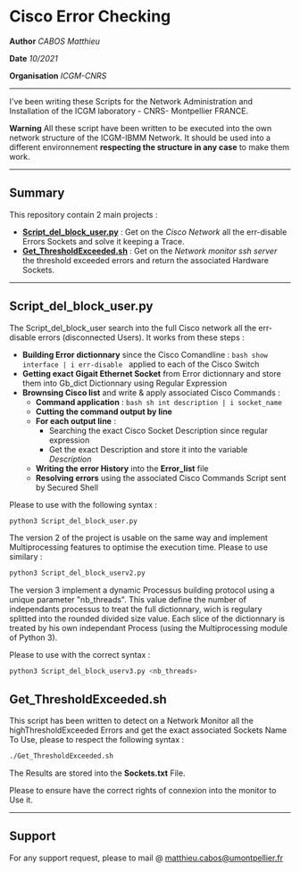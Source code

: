 # Cisco Error Checking

**Author** *CABOS Matthieu*

**Date** *10/2021*

**Organisation** *ICGM-CNRS*

______________________________________________________________________________________________________


I've been writing these Scripts for the Network Administration and Installation of the ICGM laboratory - CNRS- Montpellier FRANCE.

**Warning** All these script have been written to be executed into the own network structure of the ICGM-IBMM Network. It should be used into a different environnement **respecting the structure in any case** to make them work.

***************************

## Summary

This repository contain 2 main projects :
  * [**Script_del_block_user.py**](https://github.com/matthieucabos/Python-Scripts/tree/master/ICGM-CNRS/ErrorChecking#script_del_block_userpy) : Get on the *Cisco Network* all the err-disable Errors Sockets and solve it keeping a Trace.
  * [**Get_ThresholdExceeded.sh**](https://github.com/matthieucabos/Python-Scripts/tree/master/ICGM-CNRS/ErrorChecking#get_thresholdexceededsh) : Get on the *Network monitor ssh server* the threshold exceeded errors and return the associated Hardware Sockets.

***************************

## Script_del_block_user.py

The Script_del_block_user search into the full Cisco network all the err-disable errors (disconnected Users).
It works from these steps :
  * **Building Error dictionnary** since the Cisco Comandline : ```bash show interface | i err-disable ``` applied to each of the Cisco Switch
  * **Getting exact Gigait Ethernet Socket** from Error dictionnary and store them into Gb_dict Dictionnary using Regular Expression
  * **Brownsing Cisco list** and write & apply associated Cisco Commands :
      * **Command application** : ```bash sh int description | i socket_name```
      * **Cutting the command output by line**
      * **For each output line** :
         * Searching the exact Cisco Socket Description since regular expression
         * Get the exact Description and store it into the variable *Description*
      * **Writing the error History** into the **Error_list** file
      * **Resolving errors** using the associated Cisco Commands Script sent by Secured Shell


Please to use with the following syntax :

```bash
python3 Script_del_block_user.py
```

The version 2 of the project is usable on the same way and implement Multiprocessing features to optimise the execution time.
Please to use similary :

```bash
python3 Script_del_block_userv2.py
```

The version 3 implement a dynamic Processus building protocol using a unique parameter "nb_threads".
This value define the number of independants processus to treat the full dictionnary, wich is regulary splitted into the rounded divided size value.
Each slice of the dictionnary is treated by his own independant Process (using the Multiprocessing module of Python 3).

Please to use with the correct syntax :

```bash
python3 Script_del_block_userv3.py <nb_threads>
```

## Get_ThresholdExceeded.sh

This script has been written to detect on a Network Monitor all the highThresholdExceeded Errors and get the exact associated Sockets Name
To Use, please to respect the following syntax :

```bash
./Get_ThresholdExceeded.sh 
```

The Results are stored into the **Sockets.txt** File.

Please to ensure have the correct rights of connexion into the monitor to Use it.

***************************

## Support

For any support request, please to mail @ matthieu.cabos@umontpellier.fr
